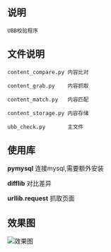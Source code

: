 ## 说明


```
UBB校验程序
```


## 文件说明


```
content_compare.py 内容比对

content_grab.py    内容抓取

content_match.py   内容匹配

content_storage.py 内容存储

ubb_check.py       主文件
```

## 使用库


**pymysql**  连接mysql,需要额外安装

**difflib** 对比差异

**urllib.request** 抓取页面


## 效果图


![效果图](https://github.com/itaken/html-ubb-diff-ratio/blob/master/data/py.gif)

